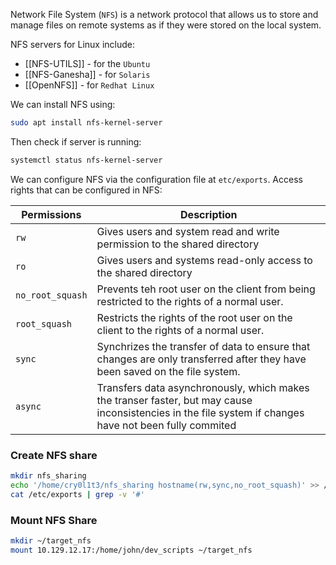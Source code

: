 Network File System (`NFS`) is a network protocol that allows us to store and manage files on remote systems as if they were stored on the local system.

NFS servers for Linux include:
- [[NFS-UTILS]] - for the `Ubuntu`
- [[NFS-Ganesha]] - for `Solaris`
- [[OpenNFS]] - for `Redhat Linux`

We can install NFS using:
```bash
sudo apt install nfs-kernel-server
```
Then check if server is running:
```bash
systemctl status nfs-kernel-server
```

We can configure NFS via the configuration file at `etc/exports`.
Access rights that can be configured in NFS:

| Permissions      | Description                                                                                                                                             |
| ---------------- | ------------------------------------------------------------------------------------------------------------------------------------------------------- |
| `rw`             | Gives users and system read and write permission to the shared directory                                                                                |
| `ro`             | Gives users and systems read-only access to the shared directory                                                                                        |
| `no_root_squash` | Prevents teh root user on the client from being restricted to the rights of a normal user.                                                              |
| `root_squash`    | Restricts the rights of the root user on the client to the rights of a normal user.                                                                     |
| `sync`           | Synchrizes the transfer of data to ensure that changes are only transferred after they have been saved on the file system.                              |
| `async`          | Transfers data asynchronously, which makes the transer faster, but may cause inconsistencies in the file system if changes have not been fully commited |

### Create NFS share
```bash
mkdir nfs_sharing
echo '/home/cry0l1t3/nfs_sharing hostname(rw,sync,no_root_squash)' >> /etc/exports
cat /etc/exports | grep -v '#'
```

### Mount NFS Share
```bash
mkdir ~/target_nfs
mount 10.129.12.17:/home/john/dev_scripts ~/target_nfs
```
